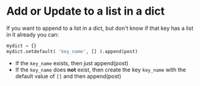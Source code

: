 # Add or Update to a list in a dict

If you want to append to a list in a dict, but don't know if that key 
has a list in it already you can:

```python
mydict = {}
mydict.setdefault( 'key_name', [] ).append(post)
```

* If the `key_name` exists, then just append(post)
* If the `key_name` does **not** exist, then create the key `key_name` with the default value of `[]` and then append(post)

